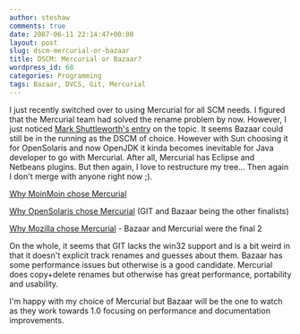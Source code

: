 ```yaml
---
author: steshaw
comments: true
date: 2007-06-11 22:14:47+00:00
layout: post
slug: dscm-mercurial-or-bazaar
title: DSCM: Mercurial or Bazaar?
wordpress_id: 68
categories: Programming
tags: Bazaar, DVCS, Git, Mercurial
---
```


I just recently switched over to using Mercurial for all SCM needs. I figured that the Mercurial team had solved the rename problem by now. However, I just noticed [Mark Shuttleworth's entry](http://www.markshuttleworth.com/archives/123) on the topic. It seems Bazaar could still be in the running as the DSCM of choice. However with Sun choosing it for OpenSolaris and now OpenJDK it kinda becomes inevitable for Java developer to go with Mercurial. After all, Mercurial has Eclipse and Netbeans plugins. But then again, I love to restructure my tree... Then again I don't merge with anyone right now ;).

[Why MoinMoin chose Mercurial](http://moinmoin.wikiwikiweb.de/NewVCS)

[Why OpenSolaris chose Mercurial](http://www.opensolaris.org/os/community/tools/scm/history/) (GIT and Bazaar being the other finalists)

[Why Mozilla chose Mercurial](http://weblogs.mozillazine.org/preed/2007/04/version_control_system_shootou_1.html) - Bazaar and Mercurial were the final 2

On the whole, it seems that GIT lacks the win32 support and is a bit weird in that it doesn't explicit track renames and guesses about them. Bazaar has some performance issues but otherwise is a good candidate. Mercurial does copy+delete renames but otherwise has great performance, portability and usability.

I'm happy with my choice of Mercurial but Bazaar will be the one to watch as they work towards 1.0 focusing on performance and documentation improvements.
